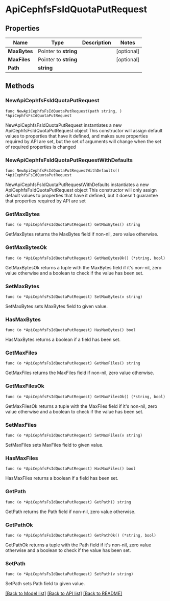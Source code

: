 # ApiCephfsFsIdQuotaPutRequest

## Properties

Name | Type | Description | Notes
------------ | ------------- | ------------- | -------------
**MaxBytes** | Pointer to **string** |  | [optional] 
**MaxFiles** | Pointer to **string** |  | [optional] 
**Path** | **string** |  | 

## Methods

### NewApiCephfsFsIdQuotaPutRequest

`func NewApiCephfsFsIdQuotaPutRequest(path string, ) *ApiCephfsFsIdQuotaPutRequest`

NewApiCephfsFsIdQuotaPutRequest instantiates a new ApiCephfsFsIdQuotaPutRequest object
This constructor will assign default values to properties that have it defined,
and makes sure properties required by API are set, but the set of arguments
will change when the set of required properties is changed

### NewApiCephfsFsIdQuotaPutRequestWithDefaults

`func NewApiCephfsFsIdQuotaPutRequestWithDefaults() *ApiCephfsFsIdQuotaPutRequest`

NewApiCephfsFsIdQuotaPutRequestWithDefaults instantiates a new ApiCephfsFsIdQuotaPutRequest object
This constructor will only assign default values to properties that have it defined,
but it doesn't guarantee that properties required by API are set

### GetMaxBytes

`func (o *ApiCephfsFsIdQuotaPutRequest) GetMaxBytes() string`

GetMaxBytes returns the MaxBytes field if non-nil, zero value otherwise.

### GetMaxBytesOk

`func (o *ApiCephfsFsIdQuotaPutRequest) GetMaxBytesOk() (*string, bool)`

GetMaxBytesOk returns a tuple with the MaxBytes field if it's non-nil, zero value otherwise
and a boolean to check if the value has been set.

### SetMaxBytes

`func (o *ApiCephfsFsIdQuotaPutRequest) SetMaxBytes(v string)`

SetMaxBytes sets MaxBytes field to given value.

### HasMaxBytes

`func (o *ApiCephfsFsIdQuotaPutRequest) HasMaxBytes() bool`

HasMaxBytes returns a boolean if a field has been set.

### GetMaxFiles

`func (o *ApiCephfsFsIdQuotaPutRequest) GetMaxFiles() string`

GetMaxFiles returns the MaxFiles field if non-nil, zero value otherwise.

### GetMaxFilesOk

`func (o *ApiCephfsFsIdQuotaPutRequest) GetMaxFilesOk() (*string, bool)`

GetMaxFilesOk returns a tuple with the MaxFiles field if it's non-nil, zero value otherwise
and a boolean to check if the value has been set.

### SetMaxFiles

`func (o *ApiCephfsFsIdQuotaPutRequest) SetMaxFiles(v string)`

SetMaxFiles sets MaxFiles field to given value.

### HasMaxFiles

`func (o *ApiCephfsFsIdQuotaPutRequest) HasMaxFiles() bool`

HasMaxFiles returns a boolean if a field has been set.

### GetPath

`func (o *ApiCephfsFsIdQuotaPutRequest) GetPath() string`

GetPath returns the Path field if non-nil, zero value otherwise.

### GetPathOk

`func (o *ApiCephfsFsIdQuotaPutRequest) GetPathOk() (*string, bool)`

GetPathOk returns a tuple with the Path field if it's non-nil, zero value otherwise
and a boolean to check if the value has been set.

### SetPath

`func (o *ApiCephfsFsIdQuotaPutRequest) SetPath(v string)`

SetPath sets Path field to given value.



[[Back to Model list]](../README.md#documentation-for-models) [[Back to API list]](../README.md#documentation-for-api-endpoints) [[Back to README]](../README.md)


